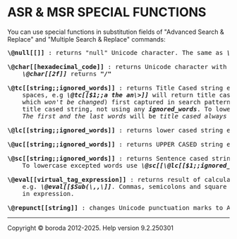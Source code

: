 # ASR & MSR SPECIAL FUNCTIONS

You can use special functions in substitution fields of "Advanced Search \& Replace" and "Multiple Search \& Replace" commands:

<pre>
<b>\@null[[]]</b> : returns "null" Unicode character. The same as <b><i>\@char[[0]]</i></b>

<b>\@char[[hexadecimal_code]]</b> : returns Unicode character with given <b><i>hexadecimal_code</i></b>, e.g. 
    <b><i>\@char[[2f]]</i></b> returns <b><i>"/"</b></i>

<b>\@tc[[string;;ignored_words]]</b> : returns Title Cased string except for <b><i>ignored_words</i></b> separated by 
    spaces, e.g <b><i>\@tc[[$1;;a the an\>]]</i></b> will return title cased (except for words "a", "the", "an",   
    which <i>won't be changed</i>) first captured in search pattern string, and <b><i>\@tc[[$1]]</i></b> will return   
    title cased string, not using any <b><i>ignored_words</i></b>. To lowercase excepted words use <b><i>\@tc[[\@lc[[$1;;ignored_words]]]]</i></b>. 
    <i>The first and the last words</i> will be <i>title cased always</i>

<b>\@lc[[string;;ignored_words]]</b> : returns lower cased string except for <b><i>ignored_words</i></b>, which <i>won't be changed</i>

<b>\@uc[[string;;ignored_words]]</b> : returns UPPER CASED string except for <b><i>ignored_words</i></b>, which <i>won't be changed</i>

<b>\@sc[[string;;ignored_words]]</b> : returns Sentence cased string except for <b><i>ignored_words</i></b>, which <i>won't be changed</i>. 
    To lowercase excepted words use <b><i>\@sc[[\@lc[[$1;;ignored_words]]]]</i></b>. 

<b>\@eval[[virtual_tag_expression]]</b> : returns result of calculation of <b><i>virtual_tag_expression</i></b>, 
    e.g. <b><i>\@eval[[$Sub(\<Play Count\>,,\<Skip Count\)>]]</i></b>. Commas, semicolons and square brackets must be doubled 
    in expression.

<b>\@repunct[[string]]</b> : changes Unicode punctuation marks to ASCII analogs, e.g. « to <<
</pre>

***

Copyright © boroda 2012-2025. Help version 9.2.250301
